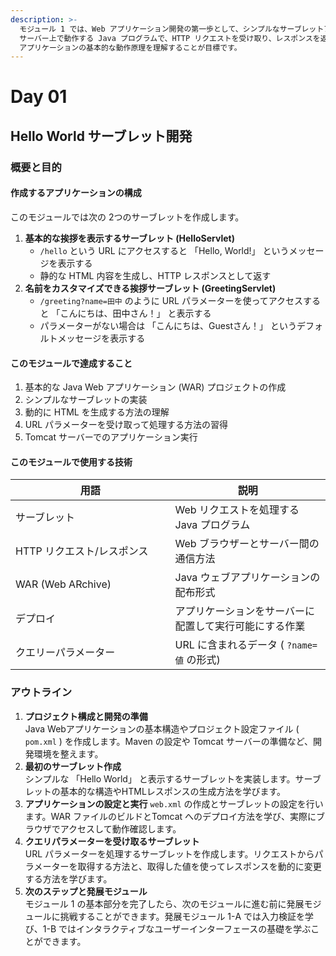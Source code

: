```yaml
---
description: >-
  モジュール 1 では、Web アプリケーション開発の第一歩として、シンプルなサーブレットアプリケーションを開発します。サーブレットとは、Web
  サーバー上で動作する Java プログラムで、HTTP リクエストを受け取り、レスポンスを返す仕組みです。初めてのサーブレットを作成することで、Web
  アプリケーションの基本的な動作原理を理解することが目標です。
---
```


# Day 01

## Hello World サーブレット開発

### 概要と目的

#### 作成するアプリケーションの構成

このモジュールでは次の 2つのサーブレットを作成します。

1. **基本的な挨拶を表示するサーブレット (HelloServlet)**
   * `/hello` という URL にアクセスすると 「Hello, World!」 というメッセージを表示する
   * 静的な HTML 内容を生成し、HTTP レスポンスとして返す
2. **名前をカスタマイズできる挨拶サーブレット (GreetingServlet)**
   * `/greeting?name=田中` のように URL パラメーターを使ってアクセスすると 「こんにちは、田中さん！」 と表示する
   * パラメーターがない場合は 「こんにちは、Guestさん！」 というデフォルトメッセージを表示する

#### このモジュールで達成すること

1. 基本的な Java Web アプリケーション (WAR) プロジェクトの作成
2. シンプルなサーブレットの実装
3. 動的に HTML を生成する方法の理解
4. URL パラメーターを受け取って処理する方法の習得
5. Tomcat サーバーでのアプリケーション実行

#### このモジュールで使用する技術

<table><thead><tr><th width="239.5555419921875">用語</th><th>説明</th></tr></thead><tbody><tr><td>サーブレット</td><td>Web リクエストを処理する Java プログラム</td></tr><tr><td>HTTP リクエスト/レスポンス</td><td>Web ブラウザーとサーバー間の通信方法</td></tr><tr><td>WAR (Web ARchive)</td><td>Java ウェブアプリケーションの配布形式</td></tr><tr><td>デプロイ</td><td>アプリケーションをサーバーに配置して実行可能にする作業</td></tr><tr><td>クエリーパラメーター</td><td>URL に含まれるデータ ( <code>?name=値</code> の形式)</td></tr></tbody></table>

### アウトライン

1. **プロジェクト構成と開発の準備**   \
   Java Webアプリケーションの基本構造やプロジェクト設定ファイル ( `pom.xml` ) を作成します。Maven の設定や Tomcat サーバーの準備など、開発環境を整えます。
2. **最初のサーブレット作成**   \
   シンプルな 「Hello World」 と表示するサーブレットを実装します。サーブレットの基本的な構造やHTMLレスポンスの生成方法を学びます。
3. **アプリケーションの設定と実行**   `web.xml` の作成とサーブレットの設定を行います。WAR ファイルのビルドとTomcat へのデプロイ方法を学び、実際にブラウザでアクセスして動作確認します。
4. **クエリパラメーターを受け取るサーブレット**   \
   URL パラメーターを処理するサーブレットを作成します。リクエストからパラメーターを取得する方法と、取得した値を使ってレスポンスを動的に変更する方法を学びます。
5. **次のステップと発展モジュール**   \
   モジュール 1 の基本部分を完了したら、次のモジュールに進む前に発展モジュールに挑戦することができます。発展モジュール 1-A では入力検証を学び、1-B ではインタラクティブなユーザーインターフェースの基礎を学ぶことができます。
